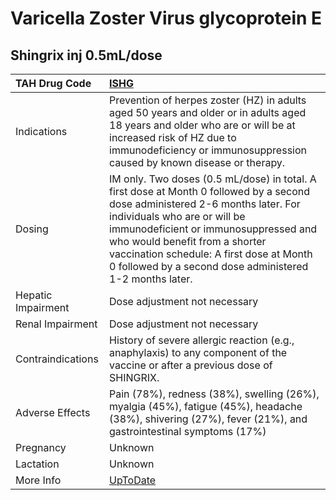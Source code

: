 # Varicella Zoster Virus glycoprotein E

## Shingrix inj 0.5mL/dose

| TAH Drug Code      | [ISHG](https://www.tahsda.org.tw/drugs/hissearch.php?drug_code=ISHG)                                                                                                                                                                                                                                                                           |
|:-------------------|:-----------------------------------------------------------------------------------------------------------------------------------------------------------------------------------------------------------------------------------------------------------------------------------------------------------------------------------------------|
| Indications        | Prevention of herpes zoster (HZ) in adults aged 50 years and older or in adults aged 18 years and older who are or will be at increased risk of HZ due to immunodeficiency or immunosuppression caused by known disease or therapy.                                                                                                            |
| Dosing             | IM only. Two doses (0.5 mL/dose) in total. A first dose at Month 0 followed by a second dose administered 2-6 months later. For individuals who are or will be immunodeficient or immunosuppressed and who would benefit from a shorter vaccination schedule: A first dose at Month 0 followed by a second dose administered 1-2 months later. |
| Hepatic Impairment | Dose adjustment not necessary                                                                                                                                                                                                                                                                                                                  |
| Renal Impairment   | Dose adjustment not necessary                                                                                                                                                                                                                                                                                                                  |
| Contraindications  | History of severe allergic reaction (e.g., anaphylaxis) to any component of the vaccine or after a previous dose of SHINGRIX.                                                                                                                                                                                                                  |
| Adverse Effects    | Pain (78%), redness (38%), swelling (26%), myalgia (45%), fatigue (45%), headache (38%), shivering (27%), fever (21%), and gastrointestinal symptoms (17%)                                                                                                                                                                                     |
| Pregnancy          | Unknown                                                                                                                                                                                                                                                                                                                                        |
| Lactation          | Unknown                                                                                                                                                                                                                                                                                                                                        |
| More Info          | [UpToDate](https://www.uptodate.com/contents/varicella-zoster-virus-glycoprotein-e-drug-information)                                                                                                                                                                                                                                           |

